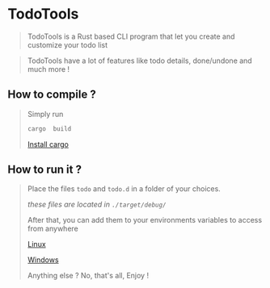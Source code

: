 # TodoTools

> TodoTools is a Rust based CLI program that let you create and customize your todo list

> TodoTools have a lot of features like todo details, done/undone and much more !

## How to compile ?
> Simply run
> ```bash
> cargo  build
> ```
> [Install cargo](https://crates.io)


## How to run it ?
> Place the files `todo` and `todo.d` in a folder of your choices.
> 
> *these files are located in `./target/debug/`*
> 
> After that, you can add them to your environments variables to access from anywhere
> 
> [Linux](https://opensource.com/article/17/6/set-path-linux)
> 
> [Windows](https://www.computerhope.com/issues/ch000549.htm)
>
> 
> Anything else ? No, that's all, Enjoy !

